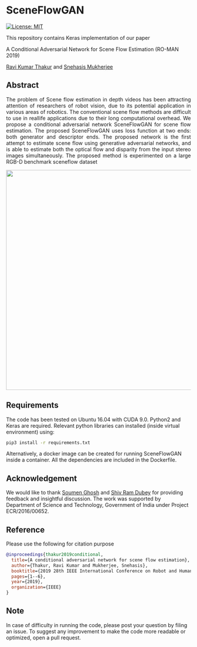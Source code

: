
<!---
[![Language grade: Python](https://img.shields.io/lgtm/grade/python/github/ravikt/sceneflowgan?style=plastic)](https://lgtm.com/projects/g/ravikt/sceneflowgan/)
--->

# SceneFlowGAN

[![License: MIT](https://img.shields.io/github/license/ravikt/sceneflowgan?style=plastic)](https://github.com/ravikt/sceneflowgan/blob/master/LICENSE)

This repository contains Keras implementation of our paper 

A Conditional Adversarial Network for Scene Flow Estimation (RO-MAN 2019)

[Ravi Kumar Thakur](https://ravikt.github.io/) and [Snehasis Mukherjee](https://sites.google.com/a/iiits.in/snehasis-mukherjee/)

## Abstract

<p style="text-align: justify">
The problem of Scene flow estimation in depth videos has been attracting attention of researchers of robot vision, due to its potential application in various areas of robotics. The conventional scene flow methods are difficult to use in reallife applications due to their long computational overhead. We propose a conditional adversarial network SceneFlowGAN for scene flow estimation. The proposed SceneFlowGAN uses loss function at two ends: both generator and descriptor ends. The proposed network is the first attempt to estimate scene flow using generative adversarial networks, and is able to estimate both the optical flow and disparity from the input stereo images simultaneously. The proposed method is experimented on a large RGB-D benchmark sceneflow dataset
</p> 

<img src="misc/SceneFlowGAN.jpg" width="600">

## Requirements

The code has been tested on Ubuntu 16.04 with CUDA 9.0. Python2 and Keras are required. Relevant python libraries can installed (inside virtual environment) using: 
```bash
pip3 install -r requirements.txt
```
Alternatively, a docker image can be created for running SceneFlowGAN inside a container. All the dependencies are included in the Dockerfile. 

## Acknowledgement

We would like to thank [Soumen Ghosh](https://sites.google.com/site/soumenca/) and [Shiv Ram Dubey](https://sites.google.com/site/shivram1987/) for providing feedback and insightful discussion. The work was supported by Department of Science and Technology, Government of India under Project ECR/2016/00652.

## Reference

Please use the following for citation purpose
```bibtex
@inproceedings{thakur2019conditional,
  title={A conditional adversarial network for scene flow estimation},
  author={Thakur, Ravi Kumar and Mukherjee, Snehasis},
  booktitle={2019 28th IEEE International Conference on Robot and Human Interactive Communication (RO-MAN)},
  pages={1--6},
  year={2019},
  organization={IEEE}
}
```
## Note

In case of difficulty in running the code, please post your question by filing an issue. To suggest any improvement to make the code more readable or optimized, open a pull request. 

